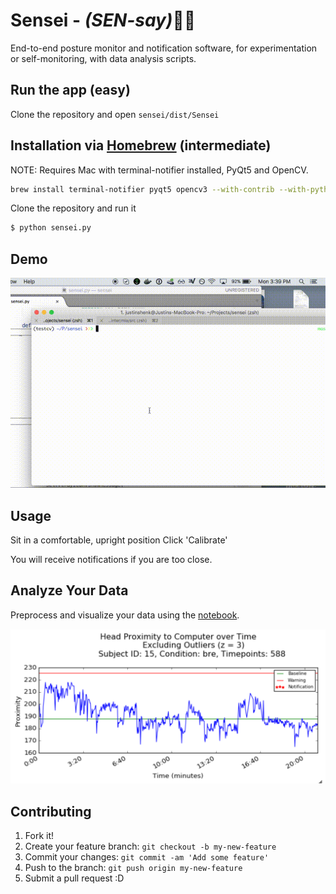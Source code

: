 # Sensei - *(SEN-say)*🙇👊

End-to-end posture monitor and notification software, for experimentation or self-monitoring, with data analysis scripts.

## Run the app (easy)

Clone the repository and open `sensei/dist/Sensei`

## Installation via [Homebrew](https://github.com/Homebrew/homebrew) (intermediate)

NOTE: Requires Mac with terminal-notifier installed, PyQt5 and OpenCV.

```bash
brew install terminal-notifier pyqt5 opencv3 --with-contrib --with-python3 --HEAD
```

Clone the repository and run it

```bash
$ python sensei.py
```

## Demo

![Usage demo](images/demo.gif)

## Usage

Sit in a comfortable, upright position
Click 'Calibrate'

You will receive notifications if you are too close.

## Analyze Your Data

Preprocess and visualize your data using the [notebook](Analyze_Data.ipynb).

![Sample plot of your data](images/sample_plot.png)

## Contributing

1. Fork it!
2. Create your feature branch: `git checkout -b my-new-feature`
3. Commit your changes: `git commit -am 'Add some feature'`
4. Push to the branch: `git push origin my-new-feature`
5. Submit a pull request :D
